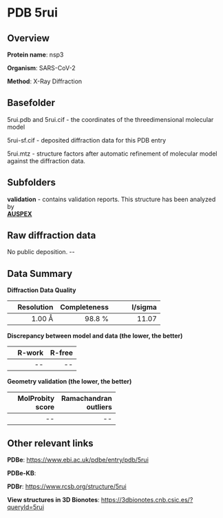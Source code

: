 # PDB 5rui

## Overview

**Protein name**: nsp3

**Organism**: SARS-CoV-2

**Method**: X-Ray Diffraction



## Basefolder

5rui.pdb and 5rui.cif - the coordinates of the threedimensional molecular model

5rui-sf.cif - deposited diffraction data for this PDB entry

5rui.mtz - structure factors after automatic refinement of molecular model against the diffraction data.

## Subfolders





**validation** - contains validation reports. This structure has been analyzed by <br>[**AUSPEX**](https://github.com/thorn-lab/coronavirus_structural_task_force/tree/master/pdb/nsp3/SARS-CoV-2/5rui/validation/auspex)     



## Raw diffraction data

No public deposition. --<br> 

## Data Summary
**Diffraction Data Quality**

|   | Resolution | Completeness| I/sigma |
|---|-------------:|----------------:|--------------:|
|   |1.00 Å|98.8  %|<img width=50/>11.07|

**Discrepancy between model and data (the lower, the better)**

|   | **R-work**| **R-free**   
|---|-------------:|----------------:|           
||--|--|

**Geometry validation (the lower, the better)**

|   |**MolProbity<br>score**| **Ramachandran<br>outliers** 
|---|-------------:|----------------:|
||--|--|

 

 



## Other relevant links 
**PDBe**:  https://www.ebi.ac.uk/pdbe/entry/pdb/5rui

**PDBe-KB**:  
 
**PDBr**: https://www.rcsb.org/structure/5rui 

**View structures in 3D Bionotes**: https://3dbionotes.cnb.csic.es/?queryId=5rui

